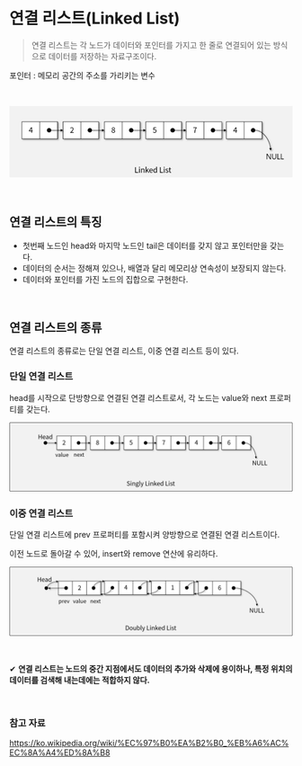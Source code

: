 # 연결 리스트(Linked List)

> 연결 리스트는 각 노드가 데이터와 포인터를 가지고 한 줄로 연결되어 있는 방식으로 데이터를 저장하는 자료구조이다.

포인터 : 메모리 공간의 주소를 가리키는 변수

<br>

![연결 리스트](https://github.com/chanyDev/TIL/blob/main/img/%EC%9E%90%EB%A3%8C%20%EA%B5%AC%EC%A1%B0/%EC%97%B0%EA%B2%B0%20%EB%A6%AC%EC%8A%A4%ED%8A%B8.PNG?raw=true)

<br>

## 연결 리스트의 특징

- 첫번째 노드인 head와 마지막 노드인 tail은 데이터를 갖지 않고 포인터만을 갖는다.
- 데이터의 순서는 정해져 있으나, 배열과 달리 메모리상 연속성이 보장되지 않는다.
- 데이터와 포인터를 가진 노드의 집합으로 구현한다.

<br>

## 연결 리스트의 종류

연결 리스트의 종류로는 단일 연결 리스트, 이중 연결 리스트 등이 있다.

### 단일 연결 리스트

head를 시작으로 단방향으로 연결된 연결 리스트로서, 각 노드는 value와 next 프로퍼티를 갖는다.

![단일 연결 리스트](https://github.com/chanyDev/TIL/blob/main/img/%EC%9E%90%EB%A3%8C%20%EA%B5%AC%EC%A1%B0/%EB%8B%A8%EB%B0%A9%ED%96%A5%20%EC%97%B0%EA%B2%B0%20%EB%A6%AC%EC%8A%A4%ED%8A%B8.png?raw=true)

### 이중 연결 리스트

단일 연결 리스트에 prev 프로퍼티를 포함시켜 양방향으로 연결된 연결 리스트이다.

이전 노드로 돌아갈 수 있어, insert와 remove 연산에 유리하다.

![이중 연결 리스트](https://github.com/chanyDev/TIL/blob/main/img/%EC%9E%90%EB%A3%8C%20%EA%B5%AC%EC%A1%B0/%EC%96%91%EB%B0%A9%ED%96%A5%20%EC%97%B0%EA%B2%B0%20%EB%A6%AC%EC%8A%A4%ED%8A%B8.png?raw=true)

<br>

✔ **연결 리스트는 노드의 중간 지점에서도 데이터의 추가와 삭제에 용이하나, 특정 위치의 데이터를 검색해 내는데에는 적합하지 않다.**

<br>

### 참고 자료

https://ko.wikipedia.org/wiki/%EC%97%B0%EA%B2%B0_%EB%A6%AC%EC%8A%A4%ED%8A%B8
